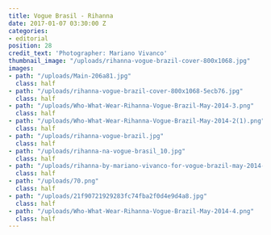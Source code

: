 ```yaml
---
title: Vogue Brasil - Rihanna
date: 2017-01-07 03:30:00 Z
categories:
- editorial
position: 28
credit_text: 'Photographer: Mariano Vivanco'
thumbnail_image: "/uploads/rihanna-vogue-brazil-cover-800x1068.jpg"
images:
- path: "/uploads/Main-206a81.jpg"
  class: half
- path: "/uploads/rihanna-vogue-brazil-cover-800x1068-5ecb76.jpg"
  class: half
- path: "/uploads/Who-What-Wear-Rihanna-Vogue-Brazil-May-2014-3.png"
  class: half
- path: "/uploads/Who-What-Wear-Rihanna-Vogue-Brazil-May-2014-2(1).png"
  class: half
- path: "/uploads/rihanna-vogue-brazil.jpg"
  class: half
- path: "/uploads/rihanna-na-vogue-brasil_10.jpg"
  class: half
- path: "/uploads/rihanna-by-mariano-vivanco-for-vogue-brazil-may-2014-5.jpg"
  class: half
- path: "/uploads/70.png"
  class: half
- path: "/uploads/21f90721929283fc74fba2f0d4e9d4a8.jpg"
  class: half
- path: "/uploads/Who-What-Wear-Rihanna-Vogue-Brazil-May-2014-4.png"
  class: half
---
```


